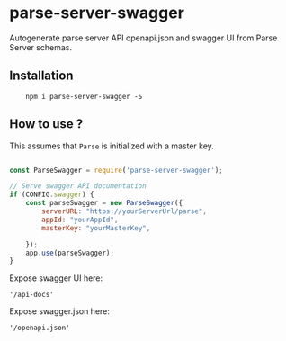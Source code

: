 parse-server-swagger
====================

Autogenerate parse server API openapi.json and swagger UI from Parse Server schemas.

Installation
------------

        npm i parse-server-swagger -S

How to use ?
------------

This assumes that `Parse` is initialized with a master key.

``` js

const ParseSwagger = require('parse-server-swagger');

// Serve swagger API documentation
if (CONFIG.swagger) {
    const parseSwagger = new ParseSwagger({
        serverURL: "https://yourServerUrl/parse",
        appId: "yourAppId",
        masterKey: "yourMasterKey",

    });
    app.use(parseSwagger);
}

```

Expose swagger UI here: 
    
    '/api-docs'

Expose swagger.json here:
    
    '/openapi.json'
